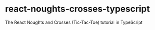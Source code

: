 # react-noughts-crosses-typescript
The React Noughts and Crosses (Tic-Tac-Toe) tutorial in TypeScript

